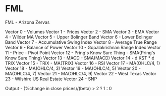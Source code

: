 # FML
FML - Arizona Zervas

Vector 0 - Volumes
Vector 1 - Prices
Vector 2 - SMA
Vector 3 - EMA
Vector 4 - Wilder MA
Vector 5 - Upper Bolinger Band
Vector 6 - Lower Bolinger Band
Vector 7 - Accumulative Swing Index
Vector 8 - Average True Range
Vector 9 - Balance of Power
Vector 10 - Gopalakrishnan Range Index
Vector 11 - Price - Pivot Point
Vector 12 - Pring's Know Sure Thing - SMA(Pring's Know Sure Thing)
Vector 13 - MACD - SMA(MACD)
Vector 14 - d KST * d TRIX
Vector 15 - TRIX - MA(TRIX)
Vector 16 - RSI
Vector 17 - MA(OHLC/4, 1)
Vector 18 - MA(OHLC/4, 3)
Vector 19 - MA(OHLC/4, 5)
Vector 20 - MA(OHLC/4, 7)
Vector 21 - MA(OHLC/4, 9)
Vector 22 - West Texas
Vector 23 - Wilshire US Real Estate
Vector 24 - SNP

Output - (%change in close prices)/(beta) > 2 ? 1 : 0